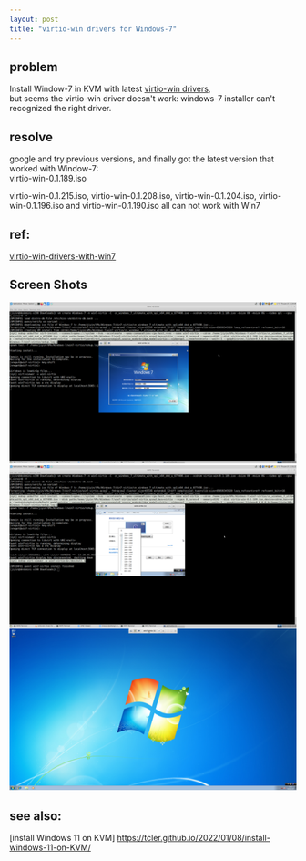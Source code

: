 ```yaml
---
layout: post
title: "virtio-win drivers for Windows-7"
---
```


## problem
Install Window-7 in KVM with latest [virtio-win drivers](https://fedorapeople.org/groups/virt/virtio-win/direct-downloads/archive-virtio/),  
but seems the virtio-win driver doesn't work: windows-7 installer can't recognized the right driver.

## resolve
google and try previous versions, and finally got the latest version that worked with Window-7:  
 virtio-win-0.1.189.iso  

 virtio-win-0.1.215.iso, virtio-win-0.1.208.iso, virtio-win-0.1.204.iso, virtio-win-0.1.196.iso and virtio-win-0.1.190.iso all can not work with Win7  
 
## ref:
[virtio-win-drivers-with-win7](https://askubuntu.com/questions/1310440/using-virtio-win-drivers-with-win7-sp1-x64)  

## Screen Shots

![kiss-vm-win7-virtio](https://raw.githubusercontent.com/tcler/tcler.github.io/master/public/imgs/kiss-vm-win7-virtio/kiss-vm-win7-virtio.png)
![kiss-vm-win7-virtio-2](https://raw.githubusercontent.com/tcler/tcler.github.io/master/public/imgs/kiss-vm-win7-virtio/kiss-vm-win7-virtio-2.png)
![kiss-vm-win7-virtio-3](https://raw.githubusercontent.com/tcler/tcler.github.io/master/public/imgs/kiss-vm-win7-virtio/kiss-vm-win7-virtio-3.png)

## see also:
[install Windows 11 on KVM] https://tcler.github.io/2022/01/08/install-windows-11-on-KVM/  
